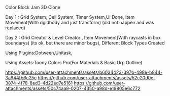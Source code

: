 Color Block Jam 3D Clone 


Day 1 : Grid System, Cell System, Timer System,UI Done, Item Movement(With rigidbody and just transform) (did not happen and was replaced)


Day 2 : Grid Creator & Level Creator  , Item Movement(With raycasts in box boundarys) (its ok, but there are minor bugs), Different Block Types Created


Using Plugins:Dotween,Unitask,


Using Assets:Toony Colors Pro(For Materials & Basic Urp Outline)

https://github.com/user-attachments/assets/b6034423-397b-498e-b844-3a944fb6c25c
https://github.com/user-attachments/assets/52c20d0e-3874-4f78-8ad3-4d22ad7e5161
https://github.com/user-attachments/assets/50c74aa9-0207-4350-a98d-e19805e6c772

